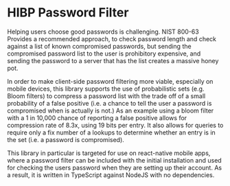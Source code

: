 # HIBP Password Filter

Helping users choose good passwords is challenging. NIST 800-63 Provides a recommended approach, to
check password length and check against a list of known compromised passwords, but sending the
compromised password list to the user is prohibitory expensive, and sending the password to a server
that has the list creates a massive honey pot.

In order to make client-side password filtering more viable, especially on mobile devices, this
library supports the use of probabilistic sets (e.g. Bloom filters) to compress a password list with
the trade off of a small probability of a false positive (i.e. a chance to tell the user a password
is compromised when is actually is not.) As an example using a bloom filter with a 1 in 10,000
chance of reporting a false positive allows for compression rate of 8.3x, using 19 bits per entry.
It also allows for queries to require only a fix number of a lookups to determine whether an entry
is in the set (i.e. a password is compromised).

This library in particular is targeted for use on react-native mobile apps, where a password filter
can be included with the initial installation and used for checking the users password when they are
setting up their account. As a result, it is written in TypeScript against NodeJS with no
dependencies.
